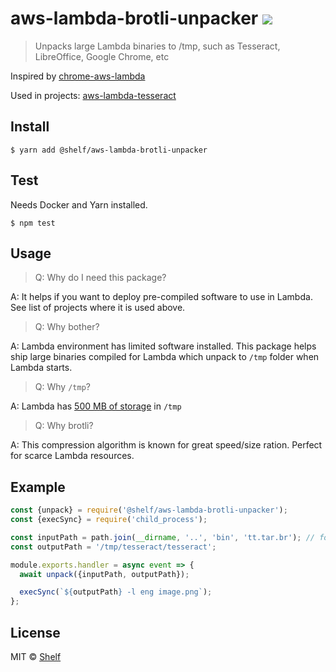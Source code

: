 # aws-lambda-brotli-unpacker ![](https://img.shields.io/badge/code_style-prettier-ff69b4.svg)

> Unpacks large Lambda binaries to /tmp, such as Tesseract, LibreOffice, Google Chrome, etc

Inspired by [chrome-aws-lambda](https://github.com/alixaxel/chrome-aws-lambda)

Used in projects: [aws-lambda-tesseract](https://github.com/shelfio/aws-lambda-tesseract)

## Install

```
$ yarn add @shelf/aws-lambda-brotli-unpacker
```

## Test

Needs Docker and Yarn installed.

```
$ npm test
```

## Usage

> Q: Why do I need this package?

A: It helps if you want to deploy pre-compiled software to use in Lambda. See list of projects where it is used above.

> Q: Why bother?

A: Lambda environment has limited software installed. This package helps ship large binaries compiled for Lambda
which unpack to `/tmp` folder when Lambda starts.

> Q: Why `/tmp`?

A: Lambda has [500 MB of storage](https://docs.aws.amazon.com/lambda/latest/dg/running-lambda-code.html) in `/tmp`

> Q: Why brotli?

A: This compression algorithm is known for great speed/size ration. Perfect for scarce Lambda resources.

## Example

```js
const {unpack} = require('@shelf/aws-lambda-brotli-unpacker');
const {execSync} = require('child_process');

const inputPath = path.join(__dirname, '..', 'bin', 'tt.tar.br'); // for example, tesseract
const outputPath = '/tmp/tesseract/tesseract';

module.exports.handler = async event => {
  await unpack({inputPath, outputPath});

  execSync(`${outputPath} -l eng image.png`);
};
```

## License

MIT © [Shelf](https://shelf.io)
